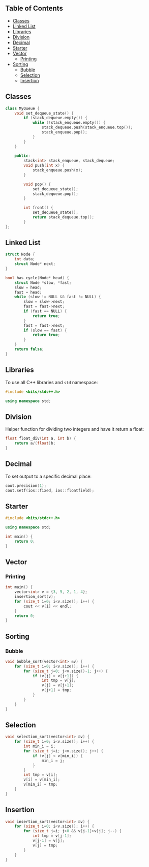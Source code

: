 ## Table of Contents
* [Classes](#classes)
* [Linked List](#linked-list)
* [Libraries](#libraries)
* [Division](#division)
* [Decimal](#decimal)
* [Starter](#starter)
* [Vector](#vector)
  * [Printing](#printing)
* [Sorting](#sorting)
  * [Bubble](#bubble)
  * [Selection](#selection)
  * [Insertion](#insertion)

## Classes

```cpp
class MyQueue {
    void set_dequeue_state() {
        if (stack_dequeue.empty()) {
            while (!stack_enqueue.empty()) {
                stack_dequeue.push(stack_enqueue.top());
                stack_enqueue.pop();
            }
        }
    }
  
    public:
        stack<int> stack_enqueue, stack_dequeue;   
        void push(int x) {
            stack_enqueue.push(x);
        }

        void pop() {
            set_dequeue_state();
            stack_dequeue.pop();
        }

        int front() {
            set_dequeue_state();
            return stack_dequeue.top();
        }
};
```

## Linked List

```cpp
struct Node {
    int data;
    struct Node* next;
}

bool has_cycle(Node* head) {
    struct Node *slow, *fast;
    slow = head;
    fast = head;
    while (slow != NULL && fast != NULL) {
        slow = slow->next;
        fast = fast->next;
        if (fast == NULL) {
            return true;
        }
        fast = fast->next;
        if (slow == fast) {
            return true;
        }
    }
    return false;
}
```

## Libraries

To use all C++ libraries and `std` namespace:

```cpp
#include <bits/stdc++.h>

using namespace std;
```

## Division

Helper function for dividing two integers and have it return a float:

```cpp
float float_div(int a, int b) {
    return a/(float)b;
}
```

## Decimal

To set output to a specific decimal place:

```cpp
cout.precision(1);
cout.setf(ios::fixed, ios::floatfield);
```

## Starter

```cpp
#include <bits/stdc++.h>

using namespace std;

int main() {
    return 0;
}
```

## Vector

### Printing

```cpp
int main() {
    vector<int> v = {3, 5, 2, 1, 4};
    insertion_sort(v);
    for (size_t i=0; i<v.size(); i++) {
        cout << v[i] << endl;
    }
    return 0;
}
```

## Sorting

### Bubble

```cpp
void bubble_sort(vector<int> &v) {
    for (size_t i=0; i<v.size(); i++) {
        for (size_t j=0; j<v.size()-1; j++) {
            if (v[j] > v[j+1]) {
                int tmp = v[j];
                v[j] = v[j+1];
                v[j+1] = tmp;
            }
        }
    }
}
```

## Selection

```cpp
void selection_sort(vector<int> &v) {
    for (size_t i=0; i<v.size(); i++) {
        int min_i = i;
        for (size_t j=i; j<v.size(); j++) {
            if (v[j] < v[min_i]) {
                min_i = j;
            }
        }
        int tmp = v[i];
        v[i] = v[min_i];
        v[min_i] = tmp;
    }
}
```

## Insertion

```cpp
void insertion_sort(vector<int> &v) {
    for (size_t i=0; i<v.size(); i++) {
        for (size_t j=i; j>0 && v[j-1]>v[j]; j--) {
            int tmp = v[j-1];
            v[j-1] = v[j];
            v[j] = tmp;
        }
    }
}
```
